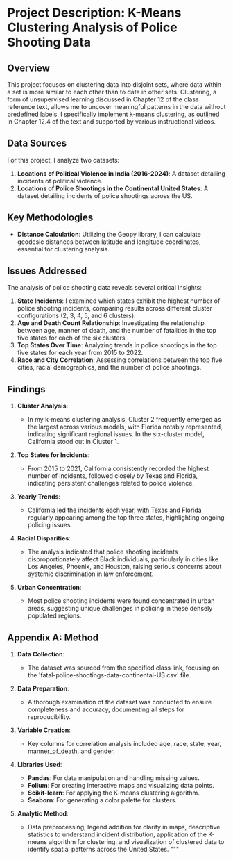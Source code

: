 # Project Description: K-Means Clustering Analysis of Police Shooting Data

## Overview
This project focuses on clustering data into disjoint sets, where data within a set is more similar to each other than to data in other sets. Clustering, a form of unsupervised learning discussed in Chapter 12 of the class reference text, allows me to uncover meaningful patterns in the data without predefined labels. I specifically implement k-means clustering, as outlined in Chapter 12.4 of the text and supported by various instructional videos.

## Data Sources
For this project, I analyze two datasets:
1. **Locations of Political Violence in India (2016-2024)**: A dataset detailing incidents of political violence.
2. **Locations of Police Shootings in the Continental United States**: A dataset detailing incidents of police shootings across the US.

## Key Methodologies
- **Distance Calculation**: Utilizing the Geopy library, I can calculate geodesic distances between latitude and longitude coordinates, essential for clustering analysis.

## Issues Addressed
The analysis of police shooting data reveals several critical insights:
1. **State Incidents**: I examined which states exhibit the highest number of police shooting incidents, comparing results across different cluster configurations (2, 3, 4, 5, and 6 clusters).
2. **Age and Death Count Relationship**: Investigating the relationship between age, manner of death, and the number of fatalities in the top five states for each of the six clusters.
3. **Top States Over Time**: Analyzing trends in police shootings in the top five states for each year from 2015 to 2022.
4. **Race and City Correlation**: Assessing correlations between the top five cities, racial demographics, and the number of police shootings.

## Findings
1. **Cluster Analysis**: 
   - In my k-means clustering analysis, Cluster 2 frequently emerged as the largest across various models, with Florida notably represented, indicating significant regional issues. In the six-cluster model, California stood out in Cluster 1.
  
2. **Top States for Incidents**: 
   - From 2015 to 2021, California consistently recorded the highest number of incidents, followed closely by Texas and Florida, indicating persistent challenges related to police violence.
  
3. **Yearly Trends**: 
   - California led the incidents each year, with Texas and Florida regularly appearing among the top three states, highlighting ongoing policing issues.
  
4. **Racial Disparities**: 
   - The analysis indicated that police shooting incidents disproportionately affect Black individuals, particularly in cities like Los Angeles, Phoenix, and Houston, raising serious concerns about systemic discrimination in law enforcement.

5. **Urban Concentration**: 
   - Most police shooting incidents were found concentrated in urban areas, suggesting unique challenges in policing in these densely populated regions.

## Appendix A: Method
1. **Data Collection**: 
   - The dataset was sourced from the specified class link, focusing on the 'fatal-police-shootings-data-continental-US.csv' file.

2. **Data Preparation**: 
   - A thorough examination of the dataset was conducted to ensure completeness and accuracy, documenting all steps for reproducibility.

3. **Variable Creation**: 
   - Key columns for correlation analysis included age, race, state, year, manner_of_death, and gender.

4. **Libraries Used**:
   - **Pandas**: For data manipulation and handling missing values.
   - **Folium**: For creating interactive maps and visualizing data points.
   - **Scikit-learn**: For applying the K-means clustering algorithm.
   - **Seaborn**: For generating a color palette for clusters.

5. **Analytic Method**:
   - Data preprocessing, legend addition for clarity in maps, descriptive statistics to understand incident distribution, application of the K-means algorithm for clustering, and visualization of clustered data to identify spatial patterns across the United States.
"""
